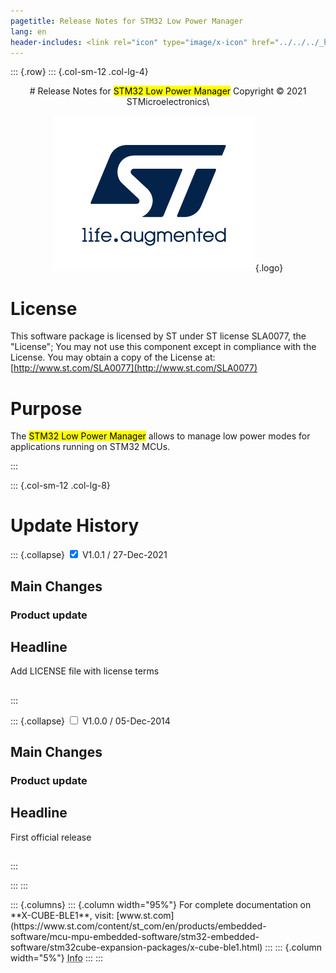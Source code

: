 ```yaml
---
pagetitle: Release Notes for STM32 Low Power Manager
lang: en
header-includes: <link rel="icon" type="image/x-icon" href="../../../_htmresc/favicon.png" />
---
```


::: {.row}
::: {.col-sm-12 .col-lg-4}

<center>
# Release Notes for <mark>STM32 Low Power Manager</mark>
Copyright &copy; 2021 STMicroelectronics\
    
[![ST logo](../../../_htmresc/st_logo_2020.png)](https://www.st.com){.logo}
</center>

# License

This software package is
licensed by ST under ST license SLA0077, the "License"; You may not use this component except in compliance
with the License. You may obtain a copy of the License at:
[http://www.st.com/SLA0077](http://www.st.com/SLA0077)

# Purpose

The <mark>STM32 Low Power Manager</mark> allows to manage low power modes for applications running on STM32 MCUs.

:::

::: {.col-sm-12 .col-lg-8}
# Update History

::: {.collapse}
<input type="checkbox" id="collapse-section2" checked aria-hidden="true">
<label for="collapse-section2" aria-hidden="true">V1.0.1 / 27-Dec-2021</label>
<div>			

## Main Changes

### Product update

  Headline
  ----------------------------------------------------------
  Add LICENSE file with license terms

##
</div>
:::

::: {.collapse}
<input type="checkbox" id="collapse-section1" aria-hidden="true">
<label for="collapse-section1" aria-hidden="true">V1.0.0 / 05-Dec-2014</label>
<div>			

## Main Changes

### Product update

  Headline
  ----------------------------------------------------------
  First official release

##
</div>
:::

:::
:::

<footer class="sticky">
::: {.columns}
::: {.column width="95%"}
For complete documentation on **X-CUBE-BLE1**,
visit: [www.st.com](https://www.st.com/content/st_com/en/products/embedded-software/mcu-mpu-embedded-software/stm32-embedded-software/stm32cube-expansion-packages/x-cube-ble1.html)
:::
::: {.column width="5%"}
<abbr title="Based on template cx566953 version 2.0">Info</abbr>
:::
:::
</footer>
